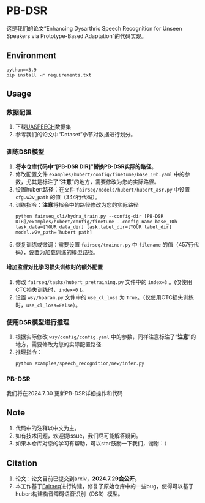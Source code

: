 # PB-DSR #
这是我们的论文“Enhancing Dysarthric Speech Recognition for Unseen Speakers via Prototype-Based Adaptation”的代码实现。

## Environment ##
```
python==3.9
pip install -r requirements.txt
```

## Usage ##
### 数据配置 ###
1. 下载[UASPEECH](https://www.isca-archive.org/interspeech_2008/kim08c_interspeech.pdf)数据集
2. 参考我们的论文中“Dataset”小节对数据进行划分。

### 训练DSR模型 ###
1. **将本仓库代码中“[PB-DSR DIR]”替换PB-DSR实际的路径**。
2. 修改配置文件 ```examples/hubert/config/finetune/base_10h.yaml``` 中的参数，尤其是标注了“**注意**”的地方，需要修改为您的实际路径。
3. 设置hubert路径：在文件 ```fairseq/models/hubert/hubert_asr.py``` 中设置 ```cfg.w2v_path``` 的值（344行代码）。
4. 训练指令：**注意**将指令中的路径修改为您的实际路径
    ```
    python fairseq_cli/hydra_train.py --config-dir [PB-DSR DIR]/examples/hubert/config/finetune --config-name base_10h task.data=[YOUR data_dir] task.label_dir=[YOUR label_dir] model.w2v_path=[hubert path]
    ```
5. 恢复训练或微调：需要设置 ```fairseq/trainer.py``` 中 ```filename``` 的值（457行代码），设置为加载训练的模型路径。

#### 增加监督对比学习损失训练时的额外配置 ####
1. 修改 ```fairseq/tasks/hubert_pretraining.py``` 文件中的 ```index=3``` 。(仅使用CTC损失训练时，```index=0``` )。
2. 设置 ```wsy/hparam.py``` 文件中的 ```use_cl_loss``` 为 ```True```。（仅使用CTC损失训练时，```use_cl_loss=False```）。

### 使用DSR模型进行推理 ###
1. 根据实际修改 ```wsy/config/config.yaml``` 中的参数，同样注意标注了“**注意**”的地方，需要修改为您的实际配置路径.
2. 推理指令：
    ```
    python examples/speech_recognition/new/infer.py
    ```

### PB-DSR ###
我们将在2024.7.30 更新PB-DSR详细操作和代码

<!-- #### 支持集抽取特征 ####
1. 设置```wsy/hparam.py```中的```prepare_datastore=True```以及设置保存特征的目录```o_datastore_dir```
2. 执行```使用DSR模型进行推理```处的操作

#### 测试集抽取特征 ####
1. 设置```wsy/hparam.py```中的```prepare_datastore=True```以及设置保存特征的目录```o_datastore_dir```
2. 执行```使用DSR模型进行推理```处的操作

#### 原型分类 ####
1. 设置```wsy/prototype_test.py```里标注了```注意```的地方
2. 执行以下指令：可以修改```speaker_name```，```result_dir```；```datastore_dir```和```test_dir```是上方保存支持集和测试集特征的目录
    ```
    speaker_name=M04 
    datastore_dir=datastore_dir_path
    test_dir=test_dir_path
    policy=4
    result_dir=result_dir_path
    python wsy/prototype_test.py --choose 1 --ltr_name $speaker_name --datastore_dir $datastore_dir --test_dir $test_dir --policy $policy >> result_dir/${speaker_name}_$policy.txt
    ``` -->

## Note ##
1. 代码中的注释以中文为主。
2. 如有技术问题，欢迎提issue，我们尽可能解答疑问。
3. 如果本仓库对您的学习有帮助，可以star鼓励一下我们，谢谢：）

## Citation ##
1. 论文：论文目前已提交到arxiv，**2024.7.29会公开**。
2. 本工作基于[Fairseq](https://github.com/facebookresearch/fairseq)进行构建，修复了原始仓库中的一些bug，使得可以基于hubert构建构音障碍语音识别（DSR）模型。
